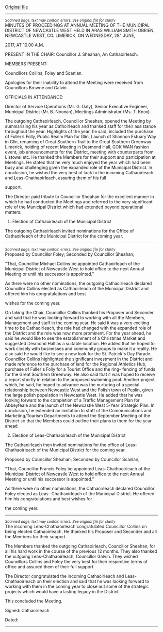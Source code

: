[Original file](https://www.limerick.ie/sites/default/files/media/documents/2017-07/01%20%28b%29%202017-06-28%20Minutes%20%20Annual%20Meeting%20Newcastle%20West.pdf)

---
*<small>Scanned page, text may contain errors. See original file for clarity</small>*  
MINUTES OF PROCEEDINGS AT ANNUAL MEETING OF THE MUNICIPAL
DISTRICT OF NEWCASTLE WEST HELD IN ARAS WILLIAM SMITH
OBRIEN, NEWCASTLE WEST, CO. LIMERICK, ON WEDNESDAY, 28" JUNE,

2017, AT 10.00 A.M.

PRESENT IN THE CHAIR: Councillor J. Sheahan, An Cathaoirleach.

MEMBERS PRESENT:

Councillors Collins, Foley and Scanlan.

Apologies for their inability to attend the Meeting were received from Councillors Browne and
Galvin.

OFFICIALS IN ATTENDANCE:

Director of Service Operations (Mr. G. Daly), Senior Executive Engineer, Municipal District (Mr. B.
Noonan), Meetings Administrator (Ms. T. Knox).

The outgoing Cathaoirleach, Councillor Sheahan, opened the Meeting by summarising his year as
Cathoirleach and thanked staff for their assistance throughout the year. Highlights of the year, he
said, included the purchase of Fuller’s Folly, Public Realm Plan for Glin, Launch of Shannon Estuary
Way in Glin, renaming of Great Southern Trail to the Great Southern Greenway Limerick, holding
of recent Meeting in Desmond Hall, GOK WAN fashion event, job announcements for the District,
meeting with counterparts from Listowel etc. He thanked the Members for their support and
participation at Meetings. He stated that he very much enjoyed the year which had been busy and
challenging given the expanded role of the Municipal District. In conclusion, he wished the very
best of luck to the incoming Cathaoirleach and Leas-Chathaoirleach, assuring them of his full

support.

The Director paid tribute to Councillor Sheahan for the excellent manner in which he had
conducted the Meetings and referred to the very significant role of the Municipal District which
had extended beyond operational matters.

1. Election of Cathaoirleach of the Municipal District

The outgoing Cathaoirleach invited nominations for the Office of Cathaoirleach of the Municipal
District for the coming year.


---
*<small>Scanned page, text may contain errors. See original file for clarity</small>*  
Proposed by Councillor Foley;
Seconded by Councillor Sheahan;

“That, Councillor Michael Collins be appointed Cathaoirleach of the Municipal District of Newcastle
West to hold office to the next Annual Meeting or until his successor is appointed.”

As there were no other nominations, the outgoing Cathaoirleach declared Councillor Collins
elected as Cathaoirleach of the Municipal District and offered him his congratulations and best

wishes for the coming year.

On taking the Chair, Councillor Collins thanked his Proposer and Seconder and said that he was
looking forward to working with all the Members, Management and staff in the coming year. He
said it was a very exciting time to be Cathaoirleach, the role had changed with the expanded role
of the District and the role was now more prominent. For the year ahead, he said he would like to
see the establishment of a Christmas Market and suggested Desmond Hall as a suitable location.
He added that he hoped to work closely with businesses and community groups to make it a
reality. He also said he would like to see a new look for the St. Patrick's Day Parade. Councillor
Collins highlighted the significant investment in the District and made reference to the purchase of
land for the Regional Athletics Hub, purchase of Fuller's Folly for a Tourist Office and the ring-
fencing of funds for the Great Southern Greenway. He also said that it was hoped to receive a
report shortly in relation to the proposed swimming pool. Another project which, he said, he
hoped to advance was the nurturing of a special relationship between Newcastle West and the
Polish town of Peplin, given the large polish population in Newcastle West. He added that he was
looking forward to the completion of a Traffic Management Plan for Abbeyfeale and the launch of
the Newcastle West 5-Year Strategic Plan. In conclusion, he extended an invitation to staff of the
Communications and Marketing/Tourism Departments to attend the September Meeting of the
District so that the Members could outline their plans to them for the year ahead.

2. Election of Leas-Chathaoirleach of the Municipal District

The Cathaoirleach then invited nominations for the office of Leas-Chathaoirleach of the Municipal
District for the coming year.

Proposed by Councillor Sheahan;
Seconded by Councillor Scanlan;

“That, Councillor Francis Foley be appointed Leas-Chathooirleach of the Municipal District of
Newcastle West to hold office to the next Annual Meeting or until his successor is appointed.”

As there were no other nominations, the Cathaoirleach declared Councillor Foley elected as Leas-
Chathaoirleach of the Municipal District. He offered him his congratulations and best wishes for

the coming year.


---
*<small>Scanned page, text may contain errors. See original file for clarity</small>*  
The incoming Leas-Chathaoirleach congratulated Councillor Collins on being elected Cathaoirleach.
He thanked his Proposer and Seconder and all the Members for their support.

The Members thanked the outgoing Cathaoirleach, Councillor Sheahan, for all his hard work in the
course of the previous 12 months. They also thanked the outgoing Leas-Chathaoirleach, Councillor
Galvin. They wished Councillors Collins and Foley the very best for their respective terms of office
and assured them of their full support.

The Director congratulated the incoming Cathaoirleach and Leas-Chathaoirleach on their election
and said that he was looking forward to working with them in the coming year to close out some
of the strategic projects which would have a lasting legacy in the District.

This concluded the Meeting.

Signed:
Cathaoirleach

Dated:


---
